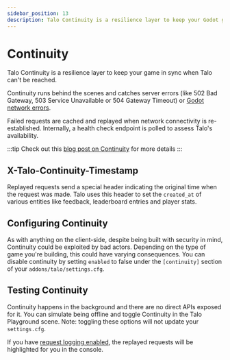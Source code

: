 ```yaml
---
sidebar_position: 13
description: Talo Continuity is a resilience layer to keep your Godot game in sync if Talo can't be reached and when players are offline.
---
```


# Continuity

Talo Continuity is a resilience layer to keep your game in sync when Talo can't be reached.

Continuity runs behind the scenes and catches server errors (like 502 Bad Gateway, 503 Service Unavailable or 504 Gateway Timeout) or [Godot network errors](https://docs.godotengine.org/en/stable/classes/class_httprequest.html#enum-httprequest-result).

Failed requests are cached and replayed when network connectivity is re-established. Internally, a health check endpoint is polled to assess Talo's availability.

:::tip
Check out this [blog post on Continuity](https://trytalo.com/blog/continuity-announcement?utm_source=docs&utm_medium=tip) for more details
:::

## X-Talo-Continuity-Timestamp

Replayed requests send a special header indicating the original time when the request was made. Talo uses this header to set the `created_at` of various entities like feedback, leaderboard entries and player stats.

## Configuring Continuity

As with anything on the client-side, despite being built with security in mind, Continuity could be exploited by bad actors. Depending on the type of game you're building, this could have varying consequences. You can disable continuity by setting `enabled` to false under the `[continuity]` section of your `addons/talo/settings.cfg`.

## Testing Continuity

Continuity happens in the background and there are no direct APIs exposed for it. You can simulate being offline and toggle Continuity in the Talo Playground scene.
Note: toggling these options will not update your `settings.cfg`.

If you have [request logging enabled](install#create-and-update-settings), the replayed requests will be highlighted for you in the console.
